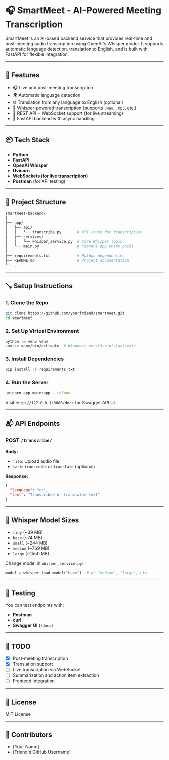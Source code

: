 # 🎧 SmartMeet - AI-Powered Meeting Transcription

SmartMeet is an AI-based backend service that provides real-time and post-meeting audio transcription using OpenAI's Whisper model. It supports automatic language detection, translation to English, and is built with FastAPI for flexible integration.

---

## 🚀 Features

- 🎧 Live and post-meeting transcription
- 🌍 Automatic language detection
- 🌐 Translation from any language to English (optional)
- 🎤 Whisper-powered transcription (supports `.wav`, `.mp3`, etc.)
- 🔀 REST API + WebSocket support (for live streaming)
- 🧪 FastAPI backend with async handling

---

## 📦 Tech Stack

- **Python**
- **FastAPI**
- **OpenAI Whisper**
- **Uvicorn**
- **WebSockets (for live transcription)**
- **Postman** (for API testing)

---

## 📁 Project Structure

```bash
smartmeet-backend/
│
├── app/
│   ├── api/
│   │   └── transcribe.py       # API route for transcription
│   ├── services/
│   │   └── whisper_service.py  # Core Whisper logic
│   └── main.py                 # FastAPI app entry point
│
├── requirements.txt            # Python dependencies
├── README.md                   # Project documentation
└── ...
```

---

## 🪠 Setup Instructions

### 1. Clone the Repo

```bash
git clone https://github.com/yourfriend/smartmeet.git
cd smartmeet
```

### 2. Set Up Virtual Environment

```bash
python -m venv venv
source venv/bin/activate  # Windows: venv\Scripts\activate
```

### 3. Install Dependencies

```bash
pip install -r requirements.txt
```

### 4. Run the Server

```bash
uvicorn app.main:app --reload
```

Visit `http://127.0.0.1:8000/docs` for Swagger API UI.

---

## 📬 API Endpoints

### POST `/transcribe/`

**Body:**

- `file`: Upload audio file
- `task`: `transcribe` or `translate` (optional)

**Response:**

```json
{
  "language": "ur",
  "text": "Transcribed or translated text"
}
```

---

## 🤖 Whisper Model Sizes

- `tiny` (\~39 MB)
- `base` (\~74 MB)
- `small` (\~244 MB)
- `medium` (\~769 MB)
- `large` (\~1550 MB)

Change model in `whisper_service.py`:

```python
model = whisper.load_model("base")  # or "medium", "large", etc.
```

---

## 🥭 Testing

You can test endpoints with:

- **Postman**
- **curl**
- **Swagger UI** (`/docs`)

---

## 🧫 TODO

- [x] Post-meeting transcription
- [x] Translation support
- [ ] Live transcription via WebSocket
- [ ] Summarization and action item extraction
- [ ] Frontend integration

---

## 📄 License

MIT License

---

## 👥 Contributors

- \[Your Name]
- \[Friend's GitHub Username]
